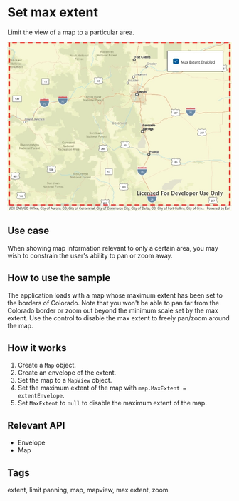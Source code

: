 # Set max extent

Limit the view of a map to a particular area.

![Image of set max extent](SetMaxExtent.jpg)

## Use case

When showing map information relevant to only a certain area, you may wish to constrain the user's ability to pan or zoom away.

## How to use the sample

The application loads with a map whose maximum extent has been set to the borders of Colorado. Note that you won't be able to pan far from the Colorado border or zoom out beyond the minimum scale set by the max extent. Use the control to disable the max extent to freely pan/zoom around the map.

## How it works

1. Create a `Map` object.
2. Create an envelope of the extent.
3. Set the map to a `MapView` object.
4. Set the maximum extent of the map with `map.MaxExtent = extentEnvelope`.
5. Set `MaxExtent` to `null` to disable the maximum extent of the map.

## Relevant API

* Envelope
* Map

## Tags

extent, limit panning, map, mapview, max extent, zoom
